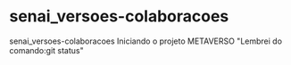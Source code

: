 # senai_versoes-colaboracoes
senai_versoes-colaboracoes
Iniciando o projeto METAVERSO
"Lembrei do comando:git status"
